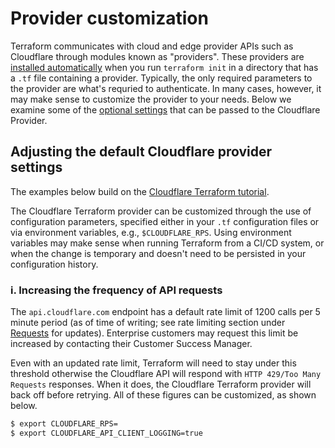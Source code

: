 # Provider customization

Terraform communicates with cloud and edge provider APIs such as Cloudflare through modules known as "providers". These providers are [installed automatically](/tutorial/hello-world/#2-initializing-terraform-and-the-cloudflare-provider) when you run `terraform init` in a directory that has a `.tf` file containing a provider. Typically, the only required parameters to the provider are what's requried to authenticate. In many cases, however, it may make sense to customize the provider to your needs. Below we examine some of the [optional settings](https://www.terraform.io/docs/providers/cloudflare/#argument-reference) that can be passed to the Cloudflare Provider.

## Adjusting the default Cloudflare provider settings

<Aside>

The examples below build on the [Cloudflare Terraform tutorial](/tutorial).

</Aside>

The Cloudflare Terraform provider can be customized through the use of configuration parameters, specified either in your `.tf` configuration files or via environment variables, e.g., `$CLOUDFLARE_RPS`. Using environment variables may make sense when running Terraform from a CI/CD system, or when the change is temporary and doesn't need to be persisted in your configuration history.

### i. Increasing the frequency of API requests

The `api.cloudflare.com` endpoint has a default rate limit of 1200 calls per 5 minute period (as of time of writing; see rate limiting section under [Requests](https://api.cloudflare.com/#getting-started-requests) for updates). Enterprise customers may request this limit be increased by contacting their Customer Success Manager.

Even with an updated rate limit, Terraform will need to stay under this threshold otherwise the Cloudflare API will respond with `HTTP 429/Too Many Requests` responses. When it does, the Cloudflare Terraform provider will back off before retrying. All of these figures can be customized, as shown below.

```sh
$ export CLOUDFLARE_RPS=
$ export CLOUDFLARE_API_CLIENT_LOGGING=true
```
